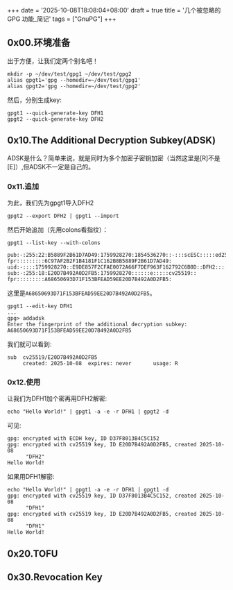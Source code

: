 +++
date = '2025-10-08T18:08:04+08:00'
draft = true
title = '几个被忽略的 GPG 功能_简记'
tags = ["GnuPG"]
+++

## 0x00.环境准备
出于方便，让我们定两个别名吧！
```
mkdir -p ~/dev/test/gpg1 ~/dev/test/gpg2
alias gpgt1='gpg --homedir=~/dev/test/gpg1'
alias gpgt2='gpg --homedir=~/dev/test/gpg2'
```
然后，分别生成key:
```
gpgt1 --quick-generate-key DFH1
gpgt2 --quick-generate-key DFH2

```

## 0x10.The Additional Decryption Subkey(ADSK)
ADSK是什么？简单来说，就是同时为多个加密子密钥加密（当然这里是\[R\]不是\[E\]）,但ADSK不一定是自己的。  
### 0x11.追加
为此，我们先为gpgt1导入DFH2  
```
gpgt2 --export DFH2 | gpgt1 --import
```
然后开始追加（先用colons看指纹）：  
```
gpgt1 --list-key --with-colons

pub:-:255:22:B5889F2B61D7AD49:1759928270:1854536270::-:::scESC:::::ed25519:::0:
fpr:::::::::6C97AF2B2F1B4181F1C162B8B5889F2B61D7AD49:
uid:-::::1759928270::E9DE857F2CFAE0072A66F7DEF963F162792C6B0D::DFH2::::::::::0:
sub:-:255:18:E20D7B492A0D2FB5:1759928270::::::e:::::cv25519::
fpr:::::::::A68650693D71F153BFEAD59EE20D7B492A0D2FB5:

```
这里是`A68650693D71F153BFEAD59EE20D7B492A0D2FB5`。  
```
gpgt1 --edit-key DFH1
...
gpg> addadsk
Enter the fingerprint of the additional decryption subkey: A68650693D71F153BFEAD59EE20D7B492A0D2FB5
```
我们就可以看到:
```
sub  cv25519/E20D7B492A0D2FB5
     created: 2025-10-08  expires: never       usage: R   
```
### 0x12.使用
让我们为DFH1加个密再用DFH2解密:
```
echo "Hello World!" | gpgt1 -a -e -r DFH1 | gpgt2 -d
```
可见:
```
gpg: encrypted with ECDH key, ID D37F8013B4C5C152
gpg: encrypted with cv25519 key, ID E20D7B492A0D2FB5, created 2025-10-08
      "DFH2"
Hello World!
```
如果用DFH1解密:
```
echo "Hello World!" | gpgt1 -a -e -r DFH1 | gpgt1 -d
gpg: encrypted with cv25519 key, ID D37F8013B4C5C152, created 2025-10-08
      "DFH1"
gpg: encrypted with cv25519 key, ID E20D7B492A0D2FB5, created 2025-10-08
      "DFH1"
Hello World!
```

## 0x20.TOFU

## 0x30.Revocation Key